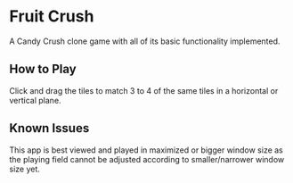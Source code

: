 # Fruit Crush

A Candy Crush clone game with all of its basic functionality implemented.

## How to Play

Click and drag the tiles to match 3 to 4 of the same tiles in a horizontal or vertical plane.

## Known Issues

This app is best viewed and played in maximized or bigger window size as the playing field cannot be adjusted according to smaller/narrower window size yet.
